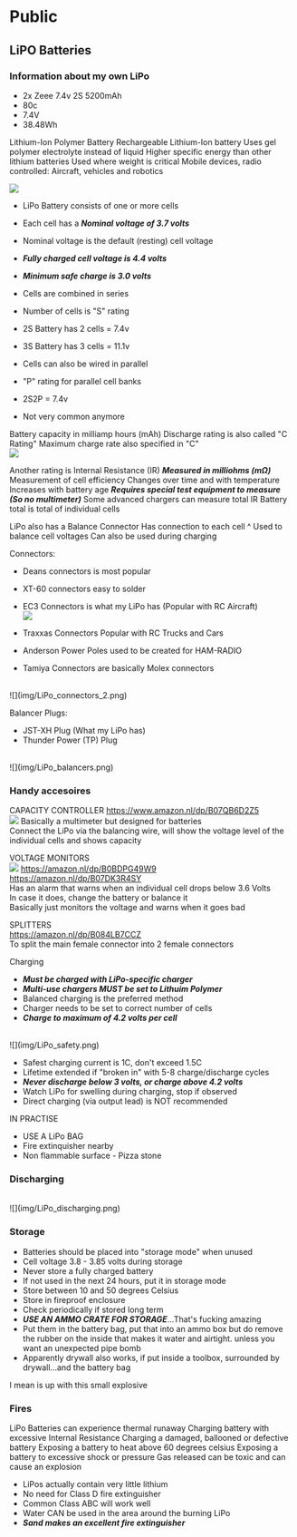 # Public
## LiPO Batteries
### Information about my own LiPo
* 2x Zeee 7.4v 2S 5200mAh
* 80c
* 7.4V
* 38.48Wh



Lithium-Ion Polymer Battery
Rechargeable Lithium-Ion battery
Uses gel polymer electrolyte instead of liquid
Higher specific energy than other lithium batteries
Used where weight is critical
Mobile devices, radio controlled: Aircraft, vehicles and robotics

![](img/LiPo_explain.png)

* LiPo Battery consists of one or more cells
* Each cell has a **_Nominal voltage of 3.7 volts_**
* Nominal voltage is the default (resting) cell voltage
* **_Fully charged cell voltage is 4.4 volts_**
* **_Minimum safe charge is 3.0 volts_**

* Cells are combined in series
* Number of cells is "S" rating
* 2S Battery has 2 cells = 7.4v
* 3S Battery has 3 cells = 11.1v

* Cells can also be wired in parallel
* "P" rating for parallel cell banks
* 2S2P = 7.4v
* Not very common anymore

Battery capacity in milliamp hours (mAh)
Discharge rating is also called "C Rating"
Maximum charge rate also specified in "C"<br/>
![](img/LiPo_icons.png)

Another rating is Internal Resistance (IR)
**_Measured in milliohms (mΩ)_**
Measurement of cell efficiency
Changes over time and with temperature
Increases with battery age
**_Requires special test equipment to measure (So no multimeter)_**
Some advanced chargers can measure total IR
Battery total is total of individual cells

LiPo also has a Balance Connector
Has connection to each cell ^
Used to balance cell voltages
Can also be used during charging

Connectors:
* Deans connectors is most popular
* XT-60 connectors easy to solder
* EC3 Connectors is what my LiPo has (Popular with RC Aircraft) <br/>
![](img/LiPo_connectors_1.png)

* Traxxas Connectors Popular with RC Trucks and Cars
* Anderson Power Poles used to be created for HAM-RADIO
* Tamiya Connectors are basically Molex connectors
<br/>
![](img/LiPo_connectors_2.png)

Balancer Plugs:
* JST-XH Plug (What my LiPo has)
* Thunder Power (TP) Plug
<br/>
![](img/LiPo_balancers.png)


### Handy accesoires

CAPACITY CONTROLLER
https://www.amazon.nl/dp/B07QB6D2Z5 <br />
![](img/LiPo-controller.png)
Basically a multimeter but designed for batteries <br />
Connect the LiPo via the balancing wire, will show the voltage level of the individual cells and shows capacity <br />

VOLTAGE MONITORS <br />
![](img/LiPo_Monitor.png)
https://amazon.nl/dp/B0BDPG49W9 <br />
https://amazon.nl/dp/B07DK3R4SY <br />
Has an alarm that warns when an individual cell drops below 3.6 Volts <br />
In case it does, change the battery or balance it <br />
Basically just monitors the voltage and warns when it goes bad <br />

SPLITTERS <br />
https://amazon.nl/dp/B084LB7CCZ <br />
To split the main female connector into 2 female connectors <br />

Charging <br />
* **_Must be charged with LiPo-specific charger_**
* **_Multi-use chargers MUST be set to Lithuim Polymer_**
* Balanced charging is the preferred method
* Charger needs to be set to correct number of cells
* **_Charge to maximum of 4.2 volts per cell_**

<!--
SAFETY
* Always check connections before charging
* Charge outdoors or in a well-ventilated area
* Never charge battery inside device
* Charge on a non-flammable surface
* Never charge a damaged or ballooned LiPo
* Never short-circuit output connector
* Have a fire extinguisher nearby
* **_NEVER LEAVE A CHARGING LiPo UNATTENDED_** -->
<br/>
![](img/LiPo_safety.png)

* Safest charging current is 1C, don't exceed 1.5C
* Lifetime extended if "broken in" with 5-8 charge/discharge cycles
* **_Never discharge below 3 volts, or charge above 4.2 volts_**
* Watch LiPo for swelling during charging, stop if observed
* Direct charging (via output lead) is NOT recommended

IN PRACTISE
* USE A LiPo BAG
* Fire extinquisher nearby
* Non flammable surface - Pizza stone

### Discharging
<br/>
![](img/LiPo_discharging.png)

### Storage
* Batteries should be placed into "storage mode" when unused
* Cell voltage 3.8 - 3.85 volts during storage
* Never store a fully charged battery
* If not used in the next 24 hours, put it in storage mode
* Store between 10 and 50 degrees Celsius
* Store in fireproof enclosure
* Check periodically if stored long term
* **_USE AN AMMO CRATE FOR STORAGE_**...That's fucking amazing
* Put them in the battery bag, put that into an ammo box but do remove the rubber on the inside that makes it water and airtight. unless you want an unexpected pipe bomb
* Apparently drywall also works, if put inside a toolbox, surrounded by drywall...and the battery bag

I mean is up with this small explosive

### Fires
LiPo Batteries can experience thermal runaway
Charging battery with excessive Internal Resistance
Charging a damaged, ballooned or defective battery
Exposing a battery to heat above 60 degrees celsius
Exposing a battery to excessive shock or pressure
Gas released can be toxic and can cause an explosion

* LiPos actually contain very little lithium
* No need for Class D fire extinguisher
* Common Class ABC will work well
* Water CAN be used in the area around the burning LiPo
* **_Sand makes an excellent fire extinguisher_**
